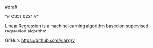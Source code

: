 #draft

"# CSCI_6221_V"

Linear Regression is a machine learning algorithm based on supervised regression algorithm.

GitHub: https://github.com/vlang/v
